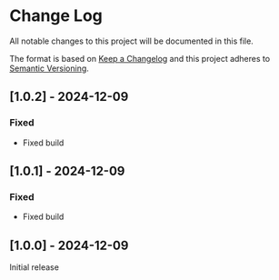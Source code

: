 # Change Log

All notable changes to this project will be documented in this file.

The format is based on [Keep a Changelog](http://keepachangelog.com/)
and this project adheres to [Semantic Versioning](http://semver.org/).

## [1.0.2] - 2024-12-09

### Fixed

- Fixed build

## [1.0.1] - 2024-12-09

### Fixed

- Fixed build

## [1.0.0] - 2024-12-09

Initial release